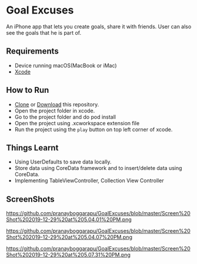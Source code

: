 # Goal Excuses

An iPhone app that lets you create goals, share it with friends. User can also see the goals that he is part of.

## Requirements

 * Device running macOS(MacBook or iMac) 
 * [Xcode](https://developer.apple.com/xcode/)

## How to Run
* [Clone](https://github.com/pranayboggarapu/GoalExcuses) or [Download](https://github.com/pranayboggarapu/GoalExcuses/archive/master.zip) this repository.
* Open the project folder in xcode.
* Go to the project folder and do pod install
* Open the project using .xcworkspace extension file
* Run the project using the `play` button on top left corner of xcode.

## Things Learnt

* Using UserDefaults to save data locally.
* Store data using CoreData framework and to insert/delete data using CoreData.
* Implementing TableViewController, Collection View Controller


## ScreenShots

https://github.com/pranayboggarapu/GoalExcuses/blob/master/Screen%20Shot%202019-12-29%20at%205.04.01%20PM.png

https://github.com/pranayboggarapu/GoalExcuses/blob/master/Screen%20Shot%202019-12-29%20at%205.04.07%20PM.png

https://github.com/pranayboggarapu/GoalExcuses/blob/master/Screen%20Shot%202019-12-29%20at%205.07.31%20PM.png
